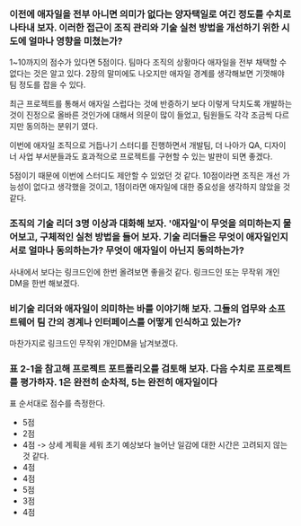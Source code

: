 ### 이전에 애자일을 전부 아니면 의미가 없다는 양자택일로 여긴 정도를 수치로 나타내 보자. 이러한 접근이 조직 관리와 기술 실천 방법을 개선하기 위한 시도에 얼마나 영향을 미쳤는가?
1~10까지의 점수가 있다면 5점이다. 팀마다 조직의 상황마다 애자일을 전부 채택할 수 없다는 것은 알고 있다.
2장의 말미에도 나오지만 애자일 경계를 생각해보면 기껏해야 팀 정도를 잡을 수 있다.

최근 프로젝트를 통해서 애자일 스럽다는 것에 반증하기 보다 이렇게 닥치도록 개발하는 것이 진정으로 올바른 것인가에 대해서 의문이 많이 들었고, 팀원들도 각각 조금씩 다르지만 동의하는 분위기 였다.

이번에 애자일 조직으로 거듭나기 스터디를 진행하면서 개발팀, 더 나아가 QA, 디자이너 사업 부서분들과도 효과적으로 프로젝트를 구현할 수 있는 발판이 되면 좋겠다.

5점이기 때문에 이번에 스터디도 제안할 수 있었던 것 같다. 10점이라면 조직은 개선 가능성이 없다고 생각했을 것이고, 1점이라면 애자일에 대한 중요성을 생각하지 않았을 것 같다.


### 조직의 기술 리더 3명 이상과 대화해 보자. '애자일'이 무엇을 의미하는지 물어보고, 구체적인 실천 방법을 들어 보자. 기술 리더들은 무엇이 애자일인지 서로 얼마나 동의하는가? 무엇이 애자일이 아닌지 동의하는가?
사내에서 보다는 링크드인에 한번 올려보면 좋을것 같다. 링크드인 또는 무작위 개인 DM을 한번 해보겠다.

### 비기술 리더와 애자일이 의미하는 바를 이야기해 보자. 그들의 업무와 소프트웨어 팀 간의 경계나 인터페이스를 어떻게 인식하고 있는가?
마찬가지로 링크드인 무작위 개인DM을 남겨보겠다.

### 표 2-1을 참고해 프로젝트 포트폴리오를 검토해 보자. 다음 수치로 프로젝트를 평가하자. 1은 완전히 순차적, 5는 완전히 애자일이다
표 순서대로 점수를 측정한다.
- 5점
- 2점
- 4점 -> 상세 계획을 세워 초기 예상보다 늘어난 일감에 대한 시간은 고려되지 않는 것 같다.
- 4점
- 4점
- 5점
- 3점
- 4점
